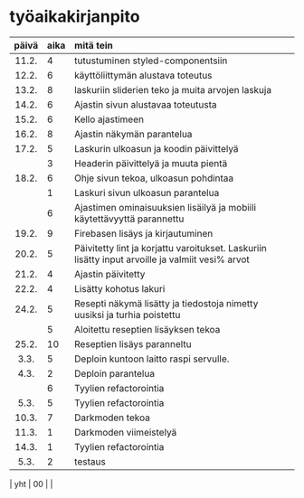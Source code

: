 # työaikakirjanpito

| päivä | aika | mitä tein                                                                                        |
| :---: | :--- | :----------------------------------------------------------------------------------------------- |
| 11.2. | 4    | tutustuminen styled-componentsiin                                                                |
| 12.2. | 6    | käyttöliittymän alustava toteutus                                                                |
| 13.2. | 8    | laskuriin sliderien teko ja muita arvojen laskuja                                                |
| 14.2. | 6    | Ajastin sivun alustavaa toteutusta                                                               |
| 15.2. | 6    | Kello ajastimeen                                                                                 |
| 16.2. | 8    | Ajastin näkymän parantelua                                                                       |
| 17.2. | 5    | Laskurin ulkoasun ja koodin päivittelyä                                                          |
|       | 3    | Headerin päivittelyä ja muuta pientä                                                             |
| 18.2. | 6    | Ohje sivun tekoa, ulkoasun pohdintaa                                                             |
|       | 1    | Laskuri sivun ulkoasun parantelua                                                                |
|       | 6    | Ajastimen ominaisuuksien lisäilyä ja mobiili käytettävyyttä parannettu                           |
| 19.2. | 9    | Firebasen lisäys ja kirjautuminen                                                                |
| 20.2. | 5    | Päivitetty lint ja korjattu varoitukset. Laskuriin lisätty input arvoille ja valmiit vesi% arvot |
| 21.2. | 4    | Ajastin päivitetty                                                                               |
| 22.2. | 4    | Lisätty kohotus lakuri                                                                           |
| 24.2. | 5    | Resepti näkymä lisätty ja tiedostoja nimetty uusiksi ja turhia poistettu                         |
|       | 5    | Aloitettu reseptien lisäyksen tekoa                                                              |
| 25.2. | 10   | Reseptien lisäys paranneltu                                                                      |
| 3.3.  | 5    | Deploin kuntoon laitto raspi servulle.                                                           |
| 4.3.  | 2    | Deploin parantelua                                                                               |
|       | 6    | Tyylien refactorointia                                                                           |
| 5.3.  | 5    | Tyylien refactorointia                                                                           |
| 10.3. | 7    | Darkmoden tekoa                                                                                  |
| 11.3. | 1    | Darkmoden viimeistelyä                                                                           |
| 14.3. | 1    | Tyylien refactorointia                                                                           |
| 5.3.  | 2    | testaus                                                                                          |

| yht | 00 | |
